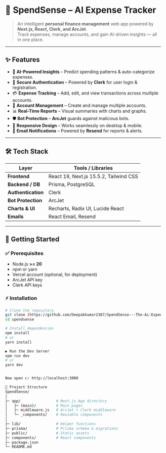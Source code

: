 # 💸 SpendSense – AI Expense Tracker  

> An intelligent **personal finance management** web app powered by **Next.js, React, Clerk, and ArcJet**.  
Track expenses, manage accounts, and gain AI-driven insights — all in one place.  

---

## ✨ Features  

- 🤖 **AI-Powered Insights** – Predict spending patterns & auto-categorize expenses.  
- 🔐 **Secure Authentication** – Powered by **Clerk** for user login & registration.  
- 💳 **Expense Tracking** – Add, edit, and view transactions across multiple accounts.  
- 🏦 **Account Management** – Create and manage multiple accounts.  
- 📊 **Real-Time Reports** – Visual summaries with charts and graphs.  
- 🛡 **Bot Protection** – **ArcJet** guards against malicious bots.  
- 📱 **Responsive Design** – Works seamlessly on desktop & mobile.  
- 📧 **Email Notifications** – Powered by **Resend** for reports & alerts.  

---

## 🛠 Tech Stack  

| Layer        | Tools / Libraries |
|--------------|------------------|
| **Frontend** | React 19, Next.js 15.5.2, Tailwind CSS |
| **Backend / DB** | Prisma, PostgreSQL |
| **Authentication** | Clerk |
| **Bot Protection** | ArcJet |
| **Charts & UI** | Recharts, Radix UI, Lucide React |
| **Emails** | React Email, Resend |

---

## 🚀 Getting Started  

### ✅ Prerequisites
- Node.js **>= 20**  
- npm or yarn  
- Vercel account (optional, for deployment)  
- ArcJet API key  
- Clerk API keys  

### ⚡ Installation  

```bash
# Clone the repository
git clone (https://github.com/Deepakkumar2387/SpendSense---The-Ai-Expense-Tracker-.git)
cd spendsense

# Install dependencies
npm install
# or
yarn install

▶ Run the Dev Server
npm run dev
# or
yarn dev


Now open 👉 http://localhost:3000

📂 Project Structure
SpendSense/
│
├─ app/                # Next.js App directory
│   ├─ (main)/         # Main pages
│   ├─ middleware.js   # ArcJet + Clerk middleware
│   └─ _components/    # Reusable components
│
├─ lib/                # Helper functions
├─ prisma/             # Prisma schema & migrations
├─ public/             # Static assets
├─ components/         # React components
├─ package.json
└─ README.md
